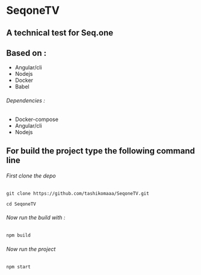 # SeqoneTV
## A technical test for Seq.one
## Based on :
- Angular/cli 
- Nodejs 
- Docker 
- Babel 


###### Dependencies :
- Docker-compose
- Angular/cli
- Nodejs

## For build the project type the following command line

###### First clone the depo 
```
git clone https://github.com/tashikomaaa/SeqoneTV.git
```
```
cd SeqoneTV 
```

###### Now run the build with :
```bash
npm build
```

###### Now run the project 
```bash 
npm start
```


